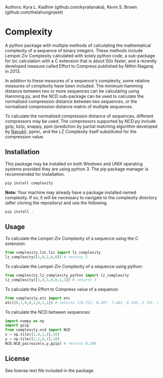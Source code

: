 Authors: Kyra L. Kadhim (github.com/kyralianaka), Kevin S. Brown (github.com/thelahunginjeet)

# Complexity

A python package with multiple methods of calculating the mathematical complexity of
a sequence of binary integers. These methods include Lempel-Ziv Complexity calculated
with solely python code, a sub-package for lzc calculation with a C extension that is about
50x faster, and a recently developed measure called Effort to Compress published by
Nithin Nagaraj in 2013.

In addition to these measures of a sequence's complexity, some relative measures of
complexity have been included. The minimum hamming distance between two or more sequences
can be calculating using Hamming.py, and the NCD sub-package can be used to calculate the
normalized compression distance between two sequences, or the normalized compression
distance matrix of multiple sequences.

To calculate the normalized compression distance of sequences, different compressors
may be used. The compressors supported by NCD.py include gzip, bzip, snappy, ppm
(prediction by partial matching algorithm developed by [Nayuki](https://github.com/nayuki/Reference-arithmetic-coding)), ppmc, and the LZ Complexity itself substituted for
the compression value.

## Installation

This package may be installed on both Windows and UNIX operating systems provided they are
using python 3. The pip package manager is recommended for installation.
```bash
pip install complexity
```
**Note:** Your machine may already have a package installed named complexity. If so,
it will be necessary to navigate to the complexity directory (after cloning the repository)
and use the following.
```bash
pip install .
```

## Usage

To calculate the Lempel-Ziv Complexity of a sequence using the C extension:
```python
from complexity.lzc.lzc import lz_complexity
lz_complexity([1,0,1,0,0]) # returns 3
```

To calculate the Lempel-Ziv Complexity of a sequence using python:
```python
from complexity.lz_complexity_python import lz_complexity
lz_complexity([1,0,1,0,0,1,1]) # returns 3
```

To calculate the Effort to Compress value of a sequence:
```python
from complexity.etc import etc
etc([0,1,0,0,1,0,1,1]) # returns ([8.721, 8.297, 7.443, 6.198, 2.721, 0.0], 5)
```

To calculate the NCD between sequences:
```python
import numpy as np
import gzip
from complexity.ncd import NCD
x = np.tile([1,0,1,0],10)
y = np.tile([1,1,0,1],10)
NCD.NCD_pairwise(x,y,gzip) # returns 0.206
```

## License

See license text file included in the package.

